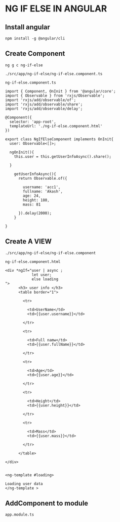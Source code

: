 # NG IF ELSE IN ANGULAR

## Install angular

`npm install -g @angular/cli`

## Create Component

`ng g c ng-if-else`

`./src/app/ng-if-else/ng-if-else.component.ts`

`ng-if-else.component.ts`

```
import { Component, OnInit } from '@angular/core';
import { Observable } from 'rxjs/Observable';
import 'rxjs/add/observable/of';
import 'rxjs/add/observable/share';
import 'rxjs/add/observable/delay';

@Component({
  selector: 'app-root',
  templateUrl: './ng-if-else.component.html'
})

export class NgIfElseComponent implements OnInit{
  user: Observable<[]>;

  ngOnInit(){
    this.user = this.getUserInfoAsync().share();

  }

    getUserInfoAsync(){
      return Observable.of({

        username: 'acc1',
        fullname: 'Akash',
        age: 24,
        height: 180,
        mass: 81

      }).delay(2000);
    }

}
```

## Create A VIEW

`./src/app/ng-if-else/ng-if-else.component`

`ng-if-else.component.html`

```
<div *ngIf="user | async ;
            let user;
            else loading
">
      <h3> user info </h3>
      <table border="1">

        <tr>

          <td>UserName</td>
          <td>{{user.username}}</td>

        </tr>

        <tr>

          <td>Full namw</td>
          <td>{{user.fullName}}</td>

        </tr>

        <tr>

          <td>Age</td>
          <td>{{user.age}}</td>

        </tr>

        <tr>

          <td>Height</td>
          <td>{{user.height}}</td>

        </tr>

        <tr>

          <td>Mass</td>
          <td>{{user.mass}}</td>

        </tr>

      </table>

</div>


<ng-template #loading>

Loading user data
</ng-template >
```

## AddComponent to module

`app.module.ts`
